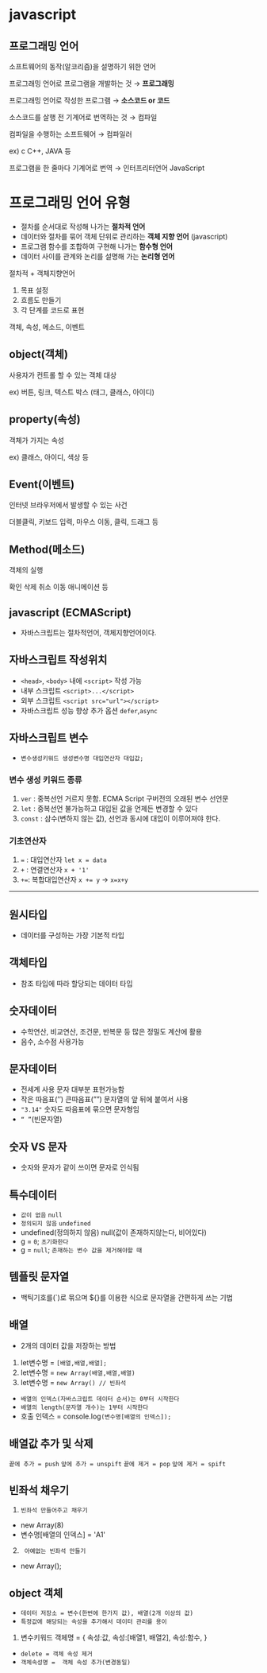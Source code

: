 # javascript
## 프로그래밍 언어

소프트웨어의 동작(알코리즘)을 설명하기 위한 언어

프로그래밍 언어로 프로그램을 개발하는 것 → **프로그래밍**

프로그래밍 언어로 작성한 프로그램 → **소스코드 or 코드**

소스코드를 살행 전 기계어로 번역하는 것 → 컴파일

컴파일을 수행하는 소프트웨어 → 컴파일러

ex) c C++, JAVA 등

프로그램을 한 줄마다 기계어로 번역 → 인터프리터언어 JavaScript

# 프로그래밍 언어 유형

- 절차를 순서대로 작성해 나가는 **절차적 언어**
- 데이터와 절차를 묶어 객체 단위로 관리하는 **객체 지향 언어** (javascript)
- 프로그램 함수를 조합하여 구현해 나가는 **함수형 언어**
- 데이터 사이를 관계와 논리를 설명해 가는 **논리형 언어**

절차적 + 객체지향언어

1. 목표 설정
2. 흐름도 만들기
3. 각 단계를 코드로 표현

객체, 속성, 메소드, 이벤트

## object(객체)

사용자가 컨트롤 할 수 있는 객체 대상

ex) 버튼, 링크, 텍스트 박스 (태그, 클래스, 아이디)

## property(속성)

객체가 가지는 속성

ex) 클래스, 아이디, 색상 등 

## Event(이벤트)

인터넷 브라우저에서 발생할 수 있는 사건

더블클릭, 키보드 입력, 마우스 이동, 클릭, 드래그 등

## Method(메소드)

객체의 실행

확인 삭제 취소 이동 애니메이션 등

## javascript (ECMAScript)
* 자바스크립트는 절차적언어, 객체지향언어이다.
## 자바스크립트 작성위치
* `<head>`, `<body>` 내에 `<script>` 작성 가능
* 내부 스크립트 `<script>...</script>`
* 외부 스크립트 `<script src="url"></script>`
* 자바스크립트 성능 향상 추가 옵션 `defer`,`async`
## 자바스크립트 변수
* `변수생성키워드 생성변수명 대입연산자 대입값;`
### 변수 생성 키워드 종류
1. `ver` : 중복선언 거르지 못함. ECMA Script 구버전의 오래된 변수 선언문
2. `let` : 중복선언 불가능하고 대입된 값을 언제든 변경할 수 있다
3. `const` : 삼수(변하지 않는 값), 선언과 동시에 대입이 이루어져야 한다.
### 기초연산자
1. `=` : 대입연산자 `let x = data`
2. `+` : 연결연산자 `x + '1'`
3. `+=`: 복합대입연산자 `x += y` -> `x=x+y`
---------------------
## 원시타입
* 데이터를 구성하는 가장 기본적 타입
## 객체타입
* 참조 타입에 따라 할당되는 데이터 타입
## 숫자데이터
* 수학연산, 비교연산, 조건문, 반복문 등 많은 정밀도 계산에 활용
* 음수, 소수점 사용가능
## 문자데이터
* 전세계 사용 문자 대부분 표현가능함
* 작은 따음표(’’) 큰따음표(””) 문자열의 앞 뒤에 붙여서 사용
* `"3.14"` 숫자도 따음표에 묶으면 문자형임
* `“ ”`(빈문자열)
## 숫자 VS 문자
* 숫자와 문자가 같이 쓰이면 문자로 인식됨
## 특수데이터
* `값이 없음` `null`
* `정의되지 않음` `undefined`
* undefined(정의하지 않음) null(값이 존재하지않는다, 비어있다)
* g = `0`;    `초기화한다`
* g = `null`; `존재하는 변수 값을 제거해야할 때`
## 템플릿 문자열
* 백틱기호를(`)로 묶으며 ${}를 이용한 식으로 문자열을 간편하게 쓰는 기법
## 배열
* 2개의 데이터 값을 저장하는 방법
1. let변수명 = `[배열,배열,배열];`
2. let변수명 = `new Array(배열,배열,배열)`
3. let변수명 = `new Array() // 빈좌석`
* `배열의 인덱스(자바스크립트 데이터 순서)는 0부터 시작한다`
* `배열의 length(문자열 개수)는 1부터 시작한다`
* 호출 인덱스 = console.log`(변수명[배열의 인덱스]);`
## 배열값 추가 및 삭제
`끝에 추가 = push`
`앞에 추가 = unspift`
`끝에 제거 = pop`
`앞에 제거 = spift`
##  빈좌석 채우기
1. `빈좌석 만들어주고 채우기`
* new Array(8)
* 변수명[배열의 인덱스] = 'A1'
2. ` 아예없는 빈좌석 만들기`
*  new Array();
## object 객체
* `데이터 저장소 = 변수(한번에 한가지 값), 배열(2개 이상의 값)`
* `특정값에 해당되는 속성을 추가해서 데이터 관리를 용이`
1. 변수키워드 객체명 = {
    속성:값, <!-- , 무조건 사용하기 -->
    속성:[배열1, 배열2],
    속성:함수,
}
* `delete = 객체 속성 제거`
* `객체속성명 =  객체 속성 추가(변경동일)`